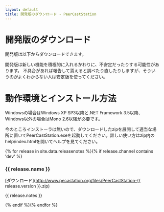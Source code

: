 ```yaml
---
layout: default
title: 開発版のダウンロード - PeerCastStation
---
```


開発版のダウンロード
====================
開発版は以下からダウンロードできます。

開発版は新しい機能を積極的に入れるかわりに、不安定だったりする可能性があります。
不具合があれば報告して貰えると調べたり直したりしますが、そういうのがよくわからない人は安定版を使ってください。

動作環境とインストール方法
==========================
Windowsの場合はWindows XP SP3以降と.NET Framework 3.5以降、
Windows以外の場合はMono 2.6以降が必要です。

今のところインストーラは無いので、ダウンロードしたzipを展開して適当な場所に置いてPeerCastStation.exeを起動してください。詳しい使い方はzip内のhelp\\index.htmlを開いてヘルプを見てください。

{% for release in site.data.releasenotes %}{% if release.channel contains 'dev' %}
### {{ release.name }}
[ダウンロード](http://www.pecastation.org/files/PeerCastStation-{{ release.version }}.zip)

{{ release.notes }}

{% endif %}{% endfor %}

